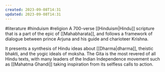 ```yaml
---
created: 2023-09-08T14:31
updated: 2023-09-08T14:31
---
```

#literature #hinduism #religion 
A 700-verse [[Hinduism|Hindu]] scripture that is a part of the epic of [[Mahabharata]], and follows a framework of dialogue between prince Arjuna and his guide and charioteer Krishna.

It presents a synthesis of Hindu ideas about [[Dharma|dharma]], theistic bhakti, and the yogic ideals of moksha. The Gita is the most revered of all Hindu texts, with many leaders of the Indian Independence movement such as [[Mahatma Ghandi]] taking inspiration from its selfless calls to action.